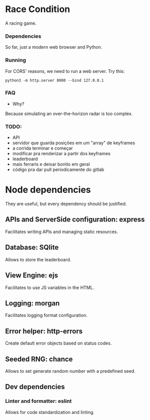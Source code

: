 # Race Condition

A racing game.

### Dependencies

So far, just a modern web browser and Python.

### Running

For CORS' reasons, we need to run a web server. Try this:

```
python3 -m http.server 8000 --bind 127.0.0.1
```

### FAQ

- Why?

Because simulating an over-the-horizon radar is too complex.

### TODO:

- API
- servidor que guarda posições em um "array" de keyframes
- a corrida terminar e começar
- modificar pra renderizar a partir dos keyframes
- leaderboard
- mais ferraris e deixar bonito em geral
- código pra dar pull periodicamente do gitlab


# Node dependencies

They are useful, but every dependency should be justified.

## APIs and ServerSide configuration: express

Facilitates writing APIs and managing static resources.

## Database: SQlite

Allows to store the leaderboard.

## View Engine: ejs

Facilitates to use JS variables in the HTML.

## Logging: morgan

Facilitates logging format configuration.


## Error helper: http-errors

Create default error objects based on status codes.

## Seeded RNG: chance

Allows to set generate random number with a predefined seed.

## Dev dependencies

### Linter and formatter: eslint

Allows for code standardization and linting.

